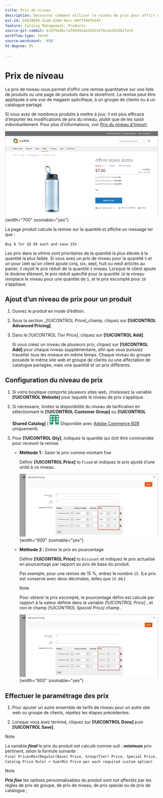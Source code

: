 ```yaml
---
title: Prix de niveau
description: Découvrez comment utiliser le niveau de prix pour offrir une remise quantitative à partir d’une liste de produits ou d’une page de produits.
exl-id: b5810899-31a6-4288-9acc-09f7f4dfbd43
feature: Catalog Management, Products
source-git-commit: 61df9a4bcfaf09491ae2d353478ceb281082fa74
workflow-type: tm+mt
source-wordcount: '458'
ht-degree: 0%

---
```


# Prix de niveau

Le prix de niveau vous permet d’offrir une remise quantitative sur une liste de produits ou une page de produits dans le storefront. La remise peut être appliquée à une vue de magasin spécifique, à un groupe de clients ou à un catalogue partagé.

Si vous avez de nombreux produits à mettre à jour, il est plus efficace d’importer les modifications de prix du niveau, plutôt que de les saisir individuellement. Pour plus d’informations, voir [Prix du niveau d&#39;import](../systems/data-import-price-tier.md).

![Prix de niveau sur une page de produits storefront](./assets/product-price-tier-storefront.png){width="700" zoomable="yes"}

La page produit calcule la remise sur la quantité et affiche un message tel que :

`Buy 6 for $5.95 each and save 15%`

Les prix dans la vitrine sont prioritaires de la quantité la plus élevée à la quantité la plus faible. Si vous avez un prix de niveau pour la quantité `5` et un pour `10`et qu’un client ajoute cinq, six, sept, huit ou neuf articles au panier, il reçoit le prix réduit de la quantité `5` niveau. Lorsque le client ajoute le dixième élément, le prix réduit spécifié pour la quantité `10` le niveau remplace le niveau pour une quantité de `5`, et le prix escompté pour `10` s’applique.

## Ajout d’un niveau de prix pour un produit

1. Ouvrez le produit en mode d’édition.

1. Sous la section _[!UICONTROL Price]_champ, cliquez sur **[!UICONTROL Advanced Pricing]**.

1. Dans le _[!UICONTROL Tier Price]_, cliquez sur **[!UICONTROL Add]**.

   Si vous créez un niveau de plusieurs prix, cliquez sur **[!UICONTROL Add]** pour chaque niveau supplémentaire, afin que vous puissiez travailler tous les niveaux en même temps. Chaque niveau du groupe possède le même site web et groupe de clients ou une affectation de catalogue partagée, mais une quantité et un prix différents.

## Configuration du niveau de prix

1. Si votre boutique comporte plusieurs sites web, choisissez la variable **[!UICONTROL Website]** pour laquelle le niveau de prix s’applique.

1. Si nécessaire, limitez la disponibilité du niveau de tarification en sélectionnant le **[!UICONTROL Customer Group]** ou **[!UICONTROL Shared Catalog]** (![Adobe Commerce B2B](../assets/b2b.svg) Disponible avec [Adobe Commerce B2B](./b2b/../introduction.md) uniquement).

1. Pour **[!UICONTROL Qty]**, indiquez la quantité qui doit être commandée pour recevoir la remise.

   - **Méthode 1 :** Saisir le prix comme montant fixe

     Définir **[!UICONTROL Price]** to `Fixed` et indiquez le prix ajusté d’une unité à ce niveau.

     ![Prix de niveau en tant que montant fixe](./assets/product-price-tier-fixed.png){width="600" zoomable="yes"}

   - **Méthode 2 :** Entrer le prix en pourcentage

     Définir **[!UICONTROL Price]** to `Discount` et indiquez le prix actualisé en pourcentage par rapport au prix de base du produit.

     Par exemple, pour une remise de 15 %, entrez le nombre `15`. (Le prix est conservé avec deux décimales, telles que `15.00`.)

     >[!NOTE]
     >
     >Pour obtenir le prix escompté, le pourcentage défini est calculé par rapport à la valeur définie dans la variable _[!UICONTROL Price]_ , et non le champ _[!UICONTROL Special Price]_ champ .

     ![Prix de niveau en pourcentage](./assets/product-price-tier-discount.png){width="600" zoomable="yes"}

## Effectuer le paramétrage des prix

1. Pour ajouter un autre ensemble de tarifs de niveau pour un autre site web ou groupe de clients, répétez les étapes précédentes.

1. Lorsque vous avez terminé, cliquez sur **[!UICONTROL Done]** puis **[!UICONTROL Save]**.

>[!NOTE]
>
>La variable **_final_** le prix du produit est calculé comme suit : **_minimum_** prix pertinent, selon la formule suivante : <br/>`Final Price=Min(Regular(Base) Price, Group(Tier) Price, Special Price, Catalog Price Rule) + Sum(Min Price per each required custom option)`

>[!NOTE]
>
>**_Prix fixe_** les options personnalisables du produit sont _not_ affectés par les règles de prix de groupe, de prix de niveau, de prix spécial ou de prix de catalogue ;
